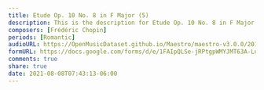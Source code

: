 ```yaml
---
title: Etude Op. 10 No. 8 in F Major (5)
description: This is the description for Etude Op. 10 No. 8 in F Major by Frédéric Chopin
composers: [Frédéric Chopin]
periods: [Romantic]
audioURL: https://OpenMusicDataset.github.io/Maestro/maestro-v3.0.0/2011/MIDI-Unprocessed_19_R1_2011_MID--AUDIO_R1-D7_14_Track14_wav.midi
formURL: https://docs.google.com/forms/d/e/1FAIpQLSe-jRPtgpWMYJMT63A-LuCj1oaQ4KoLPG4npc0h_hnq6CcClQ/viewform
comments: true
share: true
date: 2021-08-08T07:43:13-06:00
---
```

